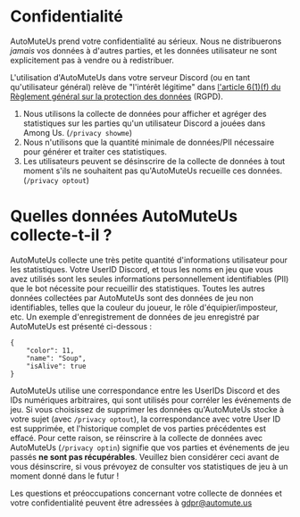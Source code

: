 # Confidentialité
AutoMuteUs prend votre confidentialité au sérieux. Nous ne distribuerons *jamais* vos données à d'autres parties, et les données utilisateur ne sont explicitement pas à vendre ou à redistribuer.

L'utilisation d'AutoMuteUs dans votre serveur Discord (ou en tant qu'utilisateur général) relève de "l'intérêt légitime" dans [l'article 6(1)(f) du Règlement général sur la protection des données](https://eur-lex.europa.eu/legal-content/FR/TXT/?qid=1528874672298&uri=CELEX:02016R0679-20160504) (RGPD).

1. Nous utilisons la collecte de données pour afficher et agréger des statistiques sur les parties qu'un utilisateur Discord a jouées dans Among Us. (`/privacy showme`)
2. Nous n'utilisons que la quantité minimale de données/PII nécessaire pour générer et traiter ces statistiques.
3. Les utilisateurs peuvent se désinscrire de la collecte de données à tout moment s'ils ne souhaitent pas qu'AutoMuteUs recueille ces données. (`/privacy optout`)

# Quelles données AutoMuteUs collecte-t-il ?
AutoMuteUs collecte une très petite quantité d'informations utilisateur pour les statistiques. Votre UserID Discord, et tous les noms en jeu que vous avez utilisés sont les seules informations personnellement identifiables (PII) que le bot nécessite pour recueillir des statistiques. Toutes les autres données collectées par AutoMuteUs sont des données de jeu non identifiables, telles que la couleur du joueur, le rôle d'équipier/imposteur, etc. Un exemple d'enregistrement de données de jeu enregistré par AutoMuteUs est présenté ci-dessous :
```
{
    "color": 11,
    "name": "Soup",
    "isAlive": true
}
```

AutoMuteUs utilise une correspondance entre les UserIDs Discord et des IDs numériques arbitraires, qui sont utilisés pour corréler les événements de jeu. Si vous choisissez de supprimer les données qu'AutoMuteUs stocke à votre sujet (avec `/privacy optout`), la correspondance avec votre User ID est supprimée, et l'historique complet de vos parties précédentes est effacé. Pour cette raison, se réinscrire à la collecte de données avec AutoMuteUs (`/privacy optin`) signifie que vos parties et événements de jeu passés **ne sont pas récupérables**. Veuillez bien considérer ceci avant de vous désinscrire, si vous prévoyez de consulter vos statistiques de jeu à un moment donné dans le futur !

Les questions et préoccupations concernant votre collecte de données et votre confidentialité peuvent être adressées à gdpr@automute.us
